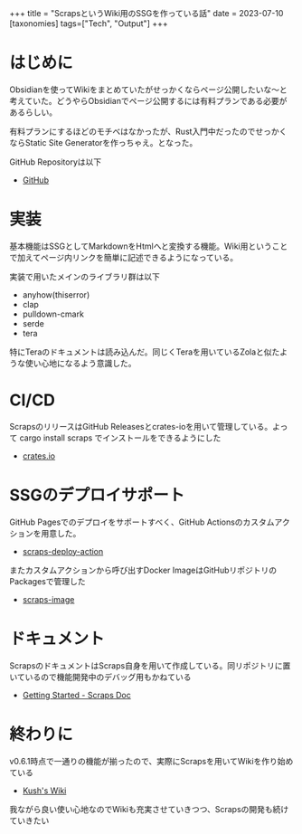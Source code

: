 +++
title = "ScrapsというWiki用のSSGを作っている話"
date = 2023-07-10
[taxonomies]
tags=["Tech", "Output"]
+++

# はじめに

Obsidianを使ってWikiをまとめていたがせっかくならページ公開したいな〜と考えていた。どうやらObsidianでページ公開するには有料プランである必要があるらしい。

有料プランにするほどのモチベはなかったが、Rust入門中だったのでせっかくならStatic Site Generatorを作っちゃえ。となった。

GitHub Repositoryは以下

- [GitHub](https://github.com/boykush/scraps)

# 実装
基本機能はSSGとしてMarkdownをHtmlへと変換する機能。Wiki用ということで加えてページ内リンクを簡単に記述できるようになっている。

実装で用いたメインのライブラリ群は以下

- anyhow(thiserror)
- clap
- pulldown-cmark
- serde
- tera

特にTeraのドキュメントは読み込んだ。同じくTeraを用いているZolaと似たような使い心地になるよう意識した。

# CI/CD
ScrapsのリリースはGitHub Releasesとcrates-ioを用いて管理している。よって cargo install scraps でインストールをできるようにした

- [crates.io](https://crates.io/crates/scraps)

# SSGのデプロイサポート
GitHub Pagesでのデプロイをサポートすべく、GitHub Actionsのカスタムアクションを用意した。

- [scraps-deploy-action](https://github.com/boykush/scraps-deploy-action)

またカスタムアクションから呼び出すDocker ImageはGitHubリポジトリのPackagesで管理した

- [scraps-image](https://github.com/boykush/scraps-image)

# ドキュメント
ScrapsのドキュメントはScraps自身を用いて作成している。同リポジトリに置いているので機能開発中のデバッグ用もかねている

- [Getting Started - Scraps Doc](https://boykush.github.io/scraps/Getting%20Started.html)

# 終わりに

v0.6.1時点で一通りの機能が揃ったので、実際にScrapsを用いてWikiを作り始めている

- [Kush's Wiki](https://boykush.github.io/wiki/)

我ながら良い使い心地なのでWikiも充実させていきつつ、Scrapsの開発も続けていきたい
